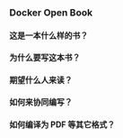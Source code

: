 ### Docker Open Book

#### 这是一本什么样的书？

#### 为什么要写这本书？

#### 期望什么人来读？

#### 如何来协同编写？

#### 如何编译为 PDF 等其它格式？
